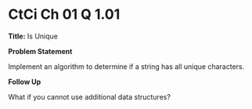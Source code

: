 # CtCi Ch 01 Q 1.01


**Title:** Is Unique

**Problem Statement**

Implement an algorithm to determine if a string has all unique characters.

**Follow Up**

What if you cannot use additional data structures?
